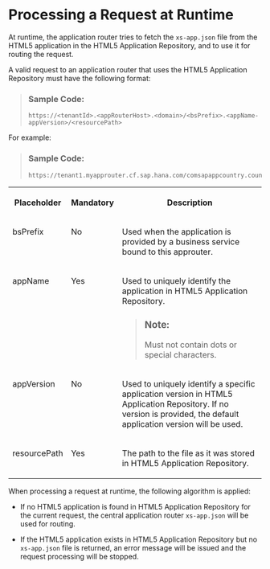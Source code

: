 <!-- loio5038f1ee6a344e4d8db368368107611f -->

# Processing a Request at Runtime

At runtime, the application router tries to fetch the `xs-app.json` file from the HTML5 application in the HTML5 Application Repository, and to use it for routing the request.

A valid request to an application router that uses the HTML5 Application Repository must have the following format:

> ### Sample Code:  
> ```
> https://<tenantId>.<appRouterHost>.<domain>/<bsPrefix>.<appName-appVersion>/<resourcePath>
> 
> ```

For example:

> ### Sample Code:  
> ```
> https://tenant1.myapprouter.cf.sap.hana.com/comsapappcountry.countrylist/index.html
> ```


<table>
<tr>
<th valign="top">

Placeholder



</th>
<th valign="top">

Mandatory



</th>
<th valign="top">

Description



</th>
</tr>
<tr>
<td valign="top">

bsPrefix



</td>
<td valign="top">

No



</td>
<td valign="top">

Used when the application is provided by a business service bound to this approuter.



</td>
</tr>
<tr>
<td valign="top">

appName



</td>
<td valign="top">

Yes



</td>
<td valign="top">

Used to uniquely identify the application in HTML5 Application Repository.

> ### Note:  
> Must not contain dots or special characters.



</td>
</tr>
<tr>
<td valign="top">

appVersion



</td>
<td valign="top">

No



</td>
<td valign="top">

Used to uniquely identify a specific application version in HTML5 Application Repository. If no version is provided, the default application version will be used.



</td>
</tr>
<tr>
<td valign="top">

resourcePath



</td>
<td valign="top">

Yes



</td>
<td valign="top">

The path to the file as it was stored in HTML5 Application Repository.



</td>
</tr>
</table>

When processing a request at runtime, the following algorithm is applied:

-   If no HTML5 application is found in HTML5 Application Repository for the current request, the central application router `xs-app.json` will be used for routing.

-   If the HTML5 application exists in HTML5 Application Repository but no `xs-app.json` file is returned, an error message will be issued and the request processing will be stopped.


